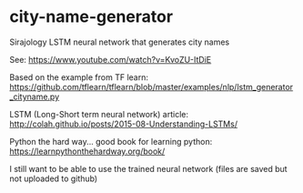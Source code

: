 # city-name-generator
Sirajology LSTM neural network that generates city names

See: https://www.youtube.com/watch?v=KvoZU-ItDiE

Based on the example from TF learn: https://github.com/tflearn/tflearn/blob/master/examples/nlp/lstm_generator_cityname.py

LSTM (Long-Short term neural network) article: http://colah.github.io/posts/2015-08-Understanding-LSTMs/


Python the hard way... good book for learning python: https://learnpythonthehardway.org/book/

I still want to be able to use the trained neural network (files are saved but not uploaded to github)

